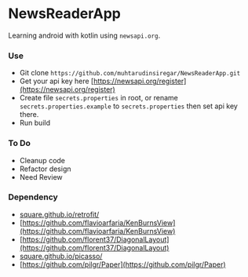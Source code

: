 # NewsReaderApp
Learning android with kotlin using `newsapi.org`.

### Use
 - Git clone `https://github.com/muhtarudinsiregar/NewsReaderApp.git`
 - Get your api key here [https://newsapi.org/register](https://newsapi.org/register)
 - Create file `secrets.properties` in root, or rename `secrets.properties.example` to `secrets.properties` then set api key there.
 - Run build

### To Do
 - Cleanup code
 - Refactor design
 - Need Review

### Dependency
 - [square.github.io/retrofit/](square.github.io/retrofit/)
 - [https://github.com/flavioarfaria/KenBurnsView](https://github.com/flavioarfaria/KenBurnsView)
 - [https://github.com/florent37/DiagonalLayout](https://github.com/florent37/DiagonalLayout)
 - [square.github.io/picasso/](square.github.io/picasso/)
 - [https://github.com/pilgr/Paper](https://github.com/pilgr/Paper)
